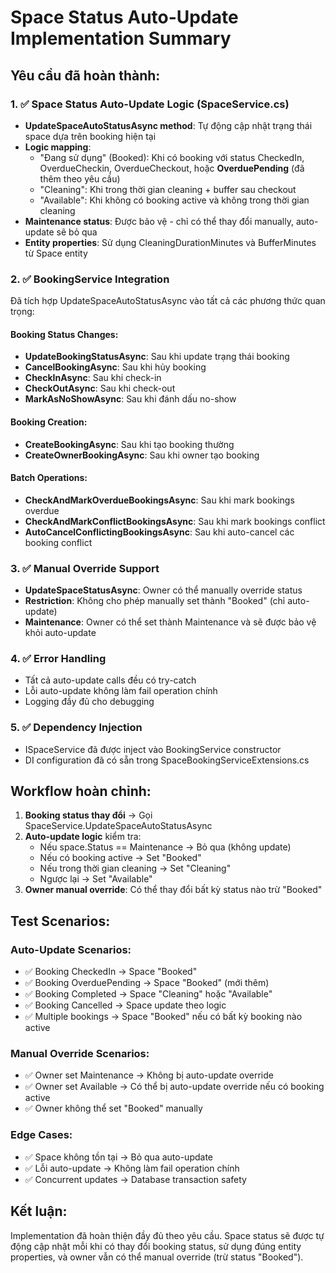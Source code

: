 # Space Status Auto-Update Implementation Summary

## Yêu cầu đã hoàn thành:

### 1. ✅ Space Status Auto-Update Logic (SpaceService.cs)
- **UpdateSpaceAutoStatusAsync method**: Tự động cập nhật trạng thái space dựa trên booking hiện tại
- **Logic mapping**:
  - "Đang sử dụng" (Booked): Khi có booking với status CheckedIn, OverdueCheckin, OverdueCheckout, hoặc **OverduePending** (đã thêm theo yêu cầu)
  - "Cleaning": Khi trong thời gian cleaning + buffer sau checkout
  - "Available": Khi không có booking active và không trong thời gian cleaning
- **Maintenance status**: Được bảo vệ - chỉ có thể thay đổi manually, auto-update sẽ bỏ qua
- **Entity properties**: Sử dụng CleaningDurationMinutes và BufferMinutes từ Space entity

### 2. ✅ BookingService Integration
Đã tích hợp UpdateSpaceAutoStatusAsync vào tất cả các phương thức quan trọng:

#### Booking Status Changes:
- **UpdateBookingStatusAsync**: Sau khi update trạng thái booking
- **CancelBookingAsync**: Sau khi hủy booking
- **CheckInAsync**: Sau khi check-in
- **CheckOutAsync**: Sau khi check-out  
- **MarkAsNoShowAsync**: Sau khi đánh dấu no-show

#### Booking Creation:
- **CreateBookingAsync**: Sau khi tạo booking thường
- **CreateOwnerBookingAsync**: Sau khi owner tạo booking

#### Batch Operations:
- **CheckAndMarkOverdueBookingsAsync**: Sau khi mark bookings overdue
- **CheckAndMarkConflictBookingsAsync**: Sau khi mark bookings conflict
- **AutoCancelConflictingBookingsAsync**: Sau khi auto-cancel các booking conflict

### 3. ✅ Manual Override Support
- **UpdateSpaceStatusAsync**: Owner có thể manually override status
- **Restriction**: Không cho phép manually set thành "Booked" (chỉ auto-update)
- **Maintenance**: Owner có thể set thành Maintenance và sẽ được bảo vệ khỏi auto-update

### 4. ✅ Error Handling
- Tất cả auto-update calls đều có try-catch
- Lỗi auto-update không làm fail operation chính
- Logging đầy đủ cho debugging

### 5. ✅ Dependency Injection
- ISpaceService đã được inject vào BookingService constructor
- DI configuration đã có sẵn trong SpaceBookingServiceExtensions.cs

## Workflow hoàn chỉnh:

1. **Booking status thay đổi** → Gọi SpaceService.UpdateSpaceAutoStatusAsync
2. **Auto-update logic** kiểm tra:
   - Nếu space.Status == Maintenance → Bỏ qua (không update)
   - Nếu có booking active → Set "Booked"
   - Nếu trong thời gian cleaning → Set "Cleaning"  
   - Ngược lại → Set "Available"
3. **Owner manual override**: Có thể thay đổi bất kỳ status nào trừ "Booked"

## Test Scenarios:

### Auto-Update Scenarios:
- ✅ Booking CheckedIn → Space "Booked"
- ✅ Booking OverduePending → Space "Booked" (mới thêm)
- ✅ Booking Completed → Space "Cleaning" hoặc "Available"
- ✅ Booking Cancelled → Space update theo logic
- ✅ Multiple bookings → Space "Booked" nếu có bất kỳ booking nào active

### Manual Override Scenarios:
- ✅ Owner set Maintenance → Không bị auto-update override
- ✅ Owner set Available → Có thể bị auto-update override nếu có booking active
- ✅ Owner không thể set "Booked" manually

### Edge Cases:
- ✅ Space không tồn tại → Bỏ qua auto-update
- ✅ Lỗi auto-update → Không làm fail operation chính
- ✅ Concurrent updates → Database transaction safety

## Kết luận:
Implementation đã hoàn thiện đầy đủ theo yêu cầu. Space status sẽ được tự động cập nhật mỗi khi có thay đổi booking status, sử dụng đúng entity properties, và owner vẫn có thể manual override (trừ status "Booked").
